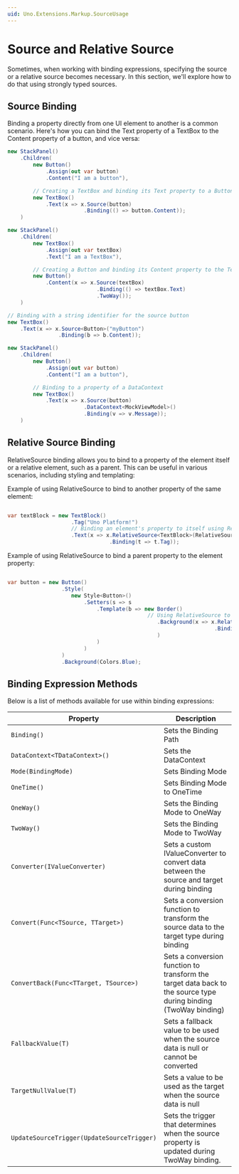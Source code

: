 ```yaml
---
uid: Uno.Extensions.Markup.SourceUsage
---
```

# Source and Relative Source

Sometimes, when working with binding expressions, specifying the source or a relative source becomes necessary. In this section, we'll explore how to do that using strongly typed sources.

## Source Binding

Binding a property directly from one UI element to another is a common scenario. Here's how you can bind the Text property of a TextBox to the Content property of a button, and vice versa:

```csharp
new StackPanel()
    .Children(
        new Button()
            .Assign(out var button)
            .Content("I am a button"),

        // Creating a TextBox and binding its Text property to a Button's Content
        new TextBox()
            .Text(x => x.Source(button)
                        .Binding(() => button.Content));
    )
```

```csharp
new StackPanel()
    .Children(
        new TextBox()
            .Assign(out var textBox)
            .Text("I am a TextBox"),

        // Creating a Button and binding its Content property to the TextBox's Text property with TwoWay binding
        new Button()
            .Content(x => x.Source(textBox)
                            .Binding(() => textBox.Text)
                            .TwoWay());
    )
```

```csharp
// Binding with a string identifier for the source button
new TextBox()
    .Text(x => x.Source<Button>("myButton")
                .Binding(b => b.Content));
```

```csharp
new StackPanel()
    .Children(
        new Button()
            .Assign(out var button)
            .Content("I am a button"),

        // Binding to a property of a DataContext
        new TextBox()
            .Text(x => x.Source(button)
                        .DataContext<MockViewModel>()
                        .Binding(v => v.Message));
    )
```

## Relative Source Binding

RelativeSource binding allows you to bind to a property of the element itself or a relative element, such as a parent. This can be useful in various scenarios, including styling and templating:

Example of using RelativeSource to bind to another property of the same element:

```csharp

var textBlock = new TextBlock()
                    .Tag("Uno Platform!")
                    // Binding an element's property to itself using RelativeSource
                    .Text(x => x.RelativeSource<TextBlock>(RelativeSourceMode.Self)
                                .Binding(t => t.Tag));

```



Example of using RelativeSource to bind a parent property to the element property:

```csharp

var button = new Button()
                 .Style(
                    new Style<Button>()
                        .Setters(s => s
                            .Template(b => new Border()
                                            // Using RelativeSource to bind to a TemplatedParent property in a style template
                                               .Background(x => x.RelativeSource<Button>(RelativeSourceMode.TemplatedParent)
                                                                 .Binding(x => x.Background)
                                               )
                            )
                        )
                 )
                 .Background(Colors.Blue);

```

## Binding Expression Methods

Below is a list of methods available for use within binding expressions:

| Property                                  | Description                                                                                                     |
| ----------------------------------------- | --------------------------------------------------------------------------------------------------------------- |
| `Binding()`                               | Sets the Binding Path                                                                                                 |
| `DataContext<TDataContext>()`             | Sets the DataContext                                                                                            |
| `Mode(BindingMode)`                       | Sets Binding Mode                                                                                               |
| `OneTime()`                               | Sets Binding Mode to OneTime                                                                                    |
| `OneWay()`                                | Sets the Binding Mode to OneWay                                                                                 |
| `TwoWay()`                                | Sets the Binding Mode to TwoWay                                                                                 |
| `Converter(IValueConverter)`              | Sets a custom IValueConverter to convert data between the source and target during binding                      |
| `Convert(Func<TSource, TTarget>)`         | Sets a conversion function to transform the source data to the target type during binding                       |
| `ConvertBack(Func<TTarget, TSource>)`     | Sets a conversion function to transform the target data back to the source type during binding (TwoWay binding) |
| `FallbackValue(T)`                        | Sets a fallback value to be used when the source data is null or cannot be converted                            |
| `TargetNullValue(T)`                      | Sets a value to be used as the target when the source data is null                                              |
| `UpdateSourceTrigger(UpdateSourceTrigger)`| Sets the trigger that determines when the source property is updated during TwoWay binding.                     |
